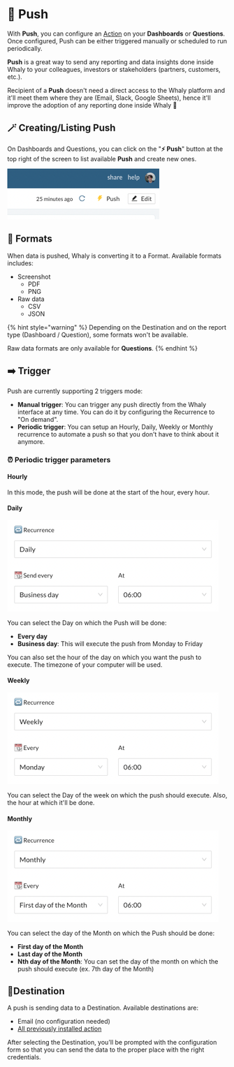 # 🚀 Push

With **Push**, you can configure an [Action](actions-catalog/) on your **Dashboards** or **Questions**. Once configured, Push can be either triggered manually or scheduled to run periodically.

**Push** is a great way to send any reporting and data insights done inside Whaly to your colleagues, investors or stakeholders (partners, customers, etc.).&#x20;

Recipient of a **Push** doesn't need a direct access to the Whaly platform and it'll meet them where they are (Email, Slack, Google Sheets), hence it'll improve the adoption of any reporting done inside Whaly 🤘

## 🪄 Creating/Listing Push

On Dashboards and Questions, you can click on the "**⚡️ Push**" button at the top right of the screen to list available **Push** and create new ones.

![](<../.gitbook/assets/image (190).png>)

## 🎨 Formats

When data is pushed, Whaly is converting it to a Format. Available formats includes:

* Screenshot
  * PDF
  * PNG
* Raw data
  * CSV
  * JSON

{% hint style="warning" %}
Depending on the Destination and on the report type (Dashboard / Question), some formats won't be available.

Raw data formats are only available for **Questions**.
{% endhint %}

## ➡️ Trigger

Push are currently supporting 2 triggers mode:

* **Manual trigger**: You can trigger any push directly from the Whaly interface at any time. You can do it by configuring the Recurrence to "On demand".
* **Periodic trigger**: You can setup an Hourly, Daily, Weekly or Monthly recurrence to automate a push so that you don't have to think about it anymore.

### ⏰ Periodic trigger parameters

#### Hourly

In this mode, the push will be done at the start of the hour, every hour.

#### Daily

![](<../.gitbook/assets/image (227) (1).png>)

You can select the Day on which the Push will be done:

* **Every day**
* **Business day**: This will execute the push from Monday to Friday

You can also set the hour of the day on which you want the push to execute. The timezone of your computer will be used.

#### Weekly

![](<../.gitbook/assets/image (193) (1).png>)

You can select the Day of the week on which the push should execute. Also, the hour at which it'll be done.

#### Monthly

![](<../.gitbook/assets/image (169).png>)

You can select the day of the Month on which the Push should be done:

* **First day of the Month**
* **Last day of the Month**
* **Nth day of the Month**: You can set the day of the month on which the push should execute (ex. 7th day of the Month)

## 📍Destination

A push is sending data to a Destination. Available destinations are:

* Email (no configuration needed)
* [All previously installed action](actions-catalog/)

After selecting the Destination, you'll be prompted with the configuration form so that you can send the data to the proper place with the right credentials.
